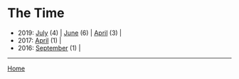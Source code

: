 # The Time

  * 2019: 
      [July](./the-time-2019-07.md) (4) | 
      [June](./the-time-2019-06.md) (6) | 
      [April](./the-time-2019-04.md) (3) | 
  * 2017: 
      [April](./the-time-2017-04.md) (1) | 
  * 2016: 
      [September](./the-time-2016-09.md) (1) | 

----

[Home](../)
